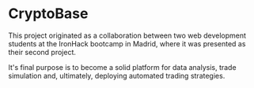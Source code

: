 # CryptoBase

This project originated as a collaboration between two web development students at the IronHack bootcamp in Madrid, where it was presented as their second project.

It's final purpose is to become a solid platform for data analysis, trade simulation and, ultimately, deploying automated trading strategies.
